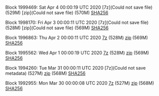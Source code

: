 Block 1999469: Sat Apr  4 00:00:19 UTC 2020 [7z](Could not save file) (529M) [zip](Could not save file) (570M) [SHA256]()

Block 1998170: Fri Apr  3 00:00:11 UTC 2020 [7z](Could not save file) (528M) [zip](Could not save file) (569M) [SHA256]()

Block 1996863: Thu Apr  2 00:00:11 UTC 2020 [7z]() (528M) [zip](https://transfer.sh/ZLH2m/bootstrap.dat.20200402.zip) (569M) [SHA256](https://transfer.sh/RhQZr/sha256.txt)

Block 1995562: Wed Apr  1 00:00:19 UTC 2020 [7z]() (528M) [zip]() (569M) [SHA256]()

Block 1994260: Tue Mar 31 00:00:11 UTC 2020 [7z](Could not save metadata) (527M) [zip]() (568M) [SHA256]()

Block 1992955: Mon Mar 30 00:00:08 UTC 2020 [7z](https://transfer.sh/kNuK1/bootstrap.dat.20200330.7z) (527M) [zip](https://transfer.sh/KRNGw/bootstrap.dat.20200330.zip) (568M) [SHA256](https://transfer.sh/13QMv1/sha256.txt)

